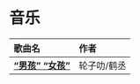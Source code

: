 # 音乐

| 歌曲名 | 作者 |
| :--- | :--- |
| [**“男孩” “女孩”**](http://music.163.com/song?id=1374696628&userid=79220394) | 轮子叻/鹤丞 |

